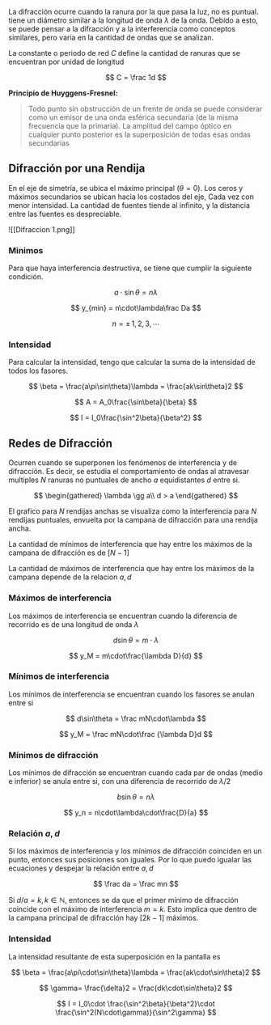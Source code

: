 La difracción ocurre cuando la ranura por la que pasa la luz, no es puntual. tiene un diámetro similar a la longitud de onda $\lambda$ de la onda. Debido a esto, se puede pensar a la difracción y a la interferencia como conceptos similares, pero varia en la cantidad de ondas que se analizan.

La constante o periodo de red $C$ define la cantidad de ranuras que se encuentran por unidad de longitud

$$
C = \frac 1d
$$

**Principio de Huyggens-Fresnel:**

> Todo punto sin obstrucción de un frente de onda se puede considerar como un emisor de una onda esférica secundaria (de la misma frecuencia que la primaria). La amplitud del campo óptico en cualquier punto posterior es la superposición de todas esas ondas secundarias
>

## Difracción por una Rendija

En el eje de simetría, se ubica el máximo principal $(\theta = 0)$. Los ceros y máximos secundarios se ubican hacia los costados del eje, Cada vez con menor intensidad. La cantidad de fuentes tiende al infinito, y la distancia entre las fuentes es despreciable.

![[Difraccion 1.png]]

### Minimos

Para que haya interferencia destructiva, se tiene que cumplir la siguiente condición.

$$
a\cdot\sin\theta = n\lambda
$$

$$
y_{min} = n\cdot\lambda\frac Da
$$

$$
n = \pm\,1,2,3,\cdots
$$

### Intensidad

Para calcular la intensidad, tengo que calcular la suma de la intensidad de todos los fasores.

$$
\beta = \frac{a\pi\sin\theta}\lambda = \frac{ak\sin\theta}2
$$

$$
A = A_0\frac{\sin\beta}{\beta}
$$

$$
I = I_0\frac{\sin^2\beta}{\beta^2}
$$

## Redes de Difracción

Ocurren cuando se superponen los fenómenos de interferencia y de difracción. Es decir, se estudia el comportamiento de ondas al atravesar multiples $N$ ranuras no puntuales de ancho $a$ equidistantes $d$ entre si.

$$
\begin{gathered}
\lambda \gg a\\
d > a
\end{gathered}
$$

El grafico para $N$ rendijas anchas se visualiza como la interferencia para $N$ rendijas puntuales, envuelta por la campana de difracción para una rendija ancha.

La cantidad de mínimos de interferencia que hay entre los máximos de la campana de difracción es de $[N-1]$

La cantidad de máximos de interferencia que hay entre los máximos de la campana depende de la relacion $a,d$

### Máximos de interferencia

Los máximos de interferencia se encuentran cuando la diferencia de recorrido es de una longitud de onda $\lambda$

$$
d\sin\theta = m\cdot\lambda
$$

$$
y_M = m\cdot\frac{\lambda D}{d}
$$

### Mínimos de interferencia

Los mínimos de interferencia se encuentran cuando los fasores se anulan entre si

$$
d\sin\theta = \frac mN\cdot\lambda
$$

$$
y_M = \frac mN\cdot\frac {\lambda D}d
$$

### Mínimos de difracción

Los mínimos de difracción se encuentran cuando cada par de ondas (medio e inferior) se anula entre si, con una diferencia de recorrido de $\lambda/2$

$$
b\sin\theta = n\lambda
$$

$$
y_n = n\cdot\lambda\cdot\frac{D}{a}
$$

### Relación $a,d$

Si los máximos de interferencia y los mínimos de difracción coinciden en un punto, entonces sus posiciones son iguales. Por lo que puedo igualar las ecuaciones y despejar la relación entre $a,d$

$$
\frac da = \frac mn
$$

Si $d/a = k,\,k\in\mathbb{N}$, entonces se da que el primer mínimo de difracción coincide con el máximo de interferencia $m =k$. Esto implica que dentro de la campana principal de difracción hay $[2k-1]$ máximos.

### Intensidad

La intensidad resultante de esta superposición en la pantalla es

$$
\beta = \frac{a\pi\cdot\sin\theta}\lambda = \frac{ak\cdot\sin\theta}2
$$

$$
\gamma= \frac{\delta}2 =
\frac{dk\cdot\sin\theta}2
$$

$$
I = I_0\cdot
\frac{\sin^2\beta}{\beta^2}\cdot
\frac{\sin^2(N\cdot\gamma)}{\sin^2\gamma}
$$
